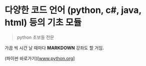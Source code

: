 # 다양한 코드 언어 (python, c#, java, html) 등의 기초 모듈
> python 초보들 전문

가끔 씩 시간 날 때마다 **MARKDOWN** 강좌도 할 거임.

(파이썬 바로가기)[www.python.org]
